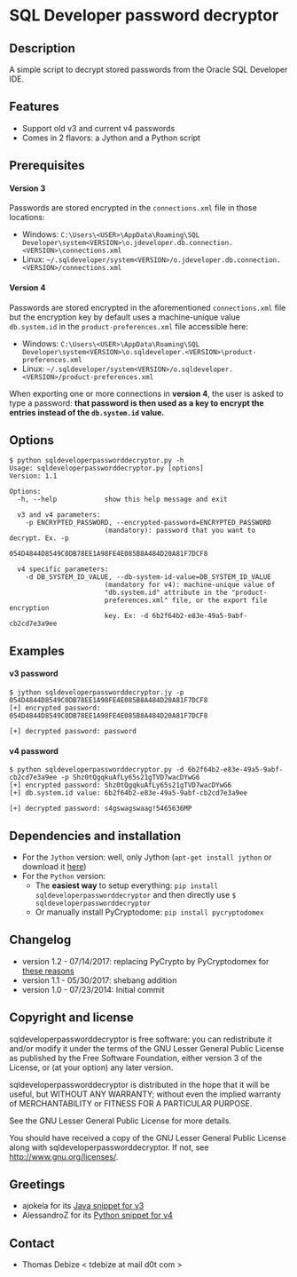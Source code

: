 SQL Developer password decryptor
================================

Description
-----------
A simple script to decrypt stored passwords from the Oracle SQL Developer IDE.

Features
--------
* Support old v3 and current v4 passwords
* Comes in 2 flavors: a Jython and a Python script

Prerequisites
-----
#### Version 3
Passwords are stored encrypted in the `connections.xml` file in those locations:
* Windows: `C:\Users\<USER>\AppData\Roaming\SQL Developer\system<VERSION>\o.jdeveloper.db.connection.<VERSION>\connections.xml`
* Linux: `~/.sqldeveloper/system<VERSION>/o.jdeveloper.db.connection.<VERSION>/connections.xml`

#### Version 4
Passwords are stored encrypted in the aforementioned `connections.xml` file but the encryption key by default uses a machine-unique value `db.system.id` in the `product-preferences.xml` file accessible here:
* Windows: `C:\Users\<USER>\AppData\Roaming\SQL Developer\system<VERSION>\o.sqldeveloper.<VERSION>\product-preferences.xml`
* Linux: `~/.sqldeveloper/system<VERSION>/o.sqldeveloper.<VERSION>/product-preferences.xml`  
  
When exporting one or more connections in **version 4**, the user is asked to type a password: **that password is then used as a key to encrypt the entries instead of the `db.system.id` value.**

Options
-------
```
$ python sqldeveloperpassworddecryptor.py -h
Usage: sqldeveloperpassworddecryptor.py [options]
Version: 1.1

Options:
  -h, --help            show this help message and exit

  v3 and v4 parameters:
    -p ENCRYPTED_PASSWORD, --encrypted-password=ENCRYPTED_PASSWORD
                        (mandatory): password that you want to decrypt. Ex. -p
                        054D4844D8549C0DB78EE1A98FE4E085B8A484D20A81F7DCF8

  v4 specific parameters:
    -d DB_SYSTEM_ID_VALUE, --db-system-id-value=DB_SYSTEM_ID_VALUE
                        (mandatory for v4): machine-unique value of
                        "db.system.id" attribute in the "product-
                        preferences.xml" file, or the export file encryption
                        key. Ex: -d 6b2f64b2-e83e-49a5-9abf-cb2cd7e3a9ee
```

Examples
--------
#### v3 password
```
$ jython sqldeveloperpassworddecryptor.jy -p 054D4844D8549C0DB78EE1A98FE4E085B8A484D20A81F7DCF8
[+] encrypted password: 054D4844D8549C0DB78EE1A98FE4E085B8A484D20A81F7DCF8

[+] decrypted password: password
```

#### v4 password
```
$ python sqldeveloperpassworddecryptor.py -d 6b2f64b2-e83e-49a5-9abf-cb2cd7e3a9ee -p Shz0tQgqkuAfLy65s21gTVD7wacDYwG6
[+] encrypted password: Shz0tQgqkuAfLy65s21gTVD7wacDYwG6
[+] db.system.id value: 6b2f64b2-e83e-49a5-9abf-cb2cd7e3a9ee

[+] decrypted password: s4gswagswaag!5465636MP
```

Dependencies and installation
-----------------------------
* For the `Jython` version: well, only Jython (`apt-get install jython` or download it [here](http://www.jython.org/downloads.html))
* For the `Python` version:
  * The **easiest way** to setup everything: `pip install sqldeveloperpassworddecryptor` and then directly use `$ sqldeveloperpassworddecryptor`
  * Or manually install PyCryptodome: `pip install pycryptodomex`

Changelog
---------
* version 1.2 - 07/14/2017: replacing PyCrypto by PyCryptodomex for [these reasons](https://blog.sqreen.io/stop-using-pycrypto-use-pycryptodome/)
* version 1.1 - 05/30/2017: shebang addition
* version 1.0 - 07/23/2014: Initial commit

Copyright and license
---------------------
sqldeveloperpassworddecryptor is free software: you can redistribute it and/or modify it under the terms of the GNU Lesser General Public License as published by the Free Software  Foundation, either version 3 of the License, or (at your option) any later version.

sqldeveloperpassworddecryptor is distributed in the hope that it will be useful, but WITHOUT ANY WARRANTY; without even the implied warranty of MERCHANTABILITY or FITNESS FOR A PARTICULAR PURPOSE.  

See the GNU Lesser General Public License for more details.

You should have received a copy of the GNU Lesser General Public License along with sqldeveloperpassworddecryptor. 
If not, see http://www.gnu.org/licenses/.

Greetings
---------
* ajokela for its [Java snippet for v3](https://gist.github.com/ajokela/1846191)
* AlessandroZ for its [Python snippet for v4](https://raw.githubusercontent.com/AlessandroZ/LaZagne/master/Linux/src/softwares/databases/sqldeveloper.py)

Contact
-------
* Thomas Debize < tdebize at mail d0t com >